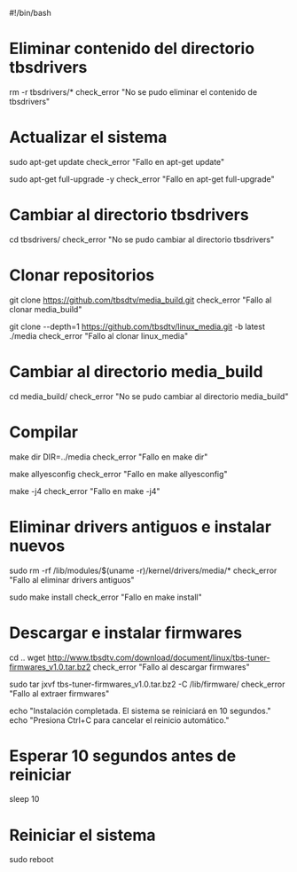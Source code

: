 #!/bin/bash

# Eliminar contenido del directorio tbsdrivers
rm -r tbsdrivers/*
check_error "No se pudo eliminar el contenido de tbsdrivers"

# Actualizar el sistema
sudo apt-get update
check_error "Fallo en apt-get update"

sudo apt-get full-upgrade -y
check_error "Fallo en apt-get full-upgrade"

# Cambiar al directorio tbsdrivers
cd tbsdrivers/
check_error "No se pudo cambiar al directorio tbsdrivers"

# Clonar repositorios
git clone https://github.com/tbsdtv/media_build.git
check_error "Fallo al clonar media_build"

git clone --depth=1 https://github.com/tbsdtv/linux_media.git -b latest ./media
check_error "Fallo al clonar linux_media"

# Cambiar al directorio media_build
cd media_build/
check_error "No se pudo cambiar al directorio media_build"

# Compilar
make dir DIR=../media
check_error "Fallo en make dir"

make allyesconfig
check_error "Fallo en make allyesconfig"

make -j4
check_error "Fallo en make -j4"

# Eliminar drivers antiguos e instalar nuevos
sudo rm -rf /lib/modules/$(uname -r)/kernel/drivers/media/*
check_error "Fallo al eliminar drivers antiguos"

sudo make install
check_error "Fallo en make install"

# Descargar e instalar firmwares
cd ..
wget http://www.tbsdtv.com/download/document/linux/tbs-tuner-firmwares_v1.0.tar.bz2
check_error "Fallo al descargar firmwares"

sudo tar jxvf tbs-tuner-firmwares_v1.0.tar.bz2 -C /lib/firmware/
check_error "Fallo al extraer firmwares"

echo "Instalación completada. El sistema se reiniciará en 10 segundos."
echo "Presiona Ctrl+C para cancelar el reinicio automático."

# Esperar 10 segundos antes de reiniciar
sleep 10

# Reiniciar el sistema
sudo reboot
